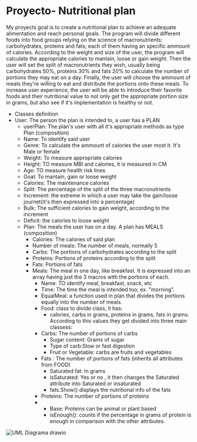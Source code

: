 # Proyecto- Nutritional plan
My proyects goal is to create a nutritional plan to achieve an adequate alimentation and reach personal goals. The program will divide different foods into food groups relying on the science of macronutrients: carbohydrates, proteins and fats; each of them having an specific ammount of calories. According to the weight and size of the user, the program will calculate the appropriate calories to mantain, loose or gain weight. Then the user will set the split of macronutrients they wish, usually being carbohydrates 50%, proteins 30% and fats 20% to calculate the number of portions they may eat on a day.
Finally, the user will choose the ammount of meals they're willing to eat and distribute the portions onto these meals. To increase user experience, the user will be able to introduce their favorite foods and their nutritional value to not only get the appropriate portion size in grams, but also see if it's implementation is healthy or not.

- Classes definition
- User: The person the plan is intended to, a user has a PLAN
  - userPlan: The plan's user with all it's appropriate methods as type Plan (composition)
  - Name: To identify said user
  - Genre: To calculate the ammount of calories the user most it. It's Male or female
  - Weight: To measure appropriate calories
  - Height: TO measure MBI and calories, it is measured in CM
  - Age: TO measure health risk lines
  - Goal: To mantain, gain or loose weight
  - Calories: The maintenance calories
  - Split: The percentage of the split of the three macronutrients
  - Increment: the extreme in which a user may take the gain/loose journet(it's then expressed into a percentage)
  - Bulk: The sufficient calories to gain weight, according to the increment
  - Deficit: the calories to loose weight
  - Plan: The meals the user has on a day. A plan has MEALS (composition)
    - Calories: The calories of said plan
    - Number of meals: The number of meals, normally 5
    - Carbs: The portions of carbohydrates according to the split
    - Proteins: Portions of proteins according to the split
    - Fats: Portions of fats
    - Meals: The meal in one day, like breakfast. It is expressed into an array having just the 3 macros with the portions of each.
      - Name: TO identify meal, breakfast, snack, etc
      - Time: The time the meal is intended too; ex. "morning".
      - EqualMeal: a function used in plan that divides the portions equally into the number of meals.
      - Food: class to divide class, it has:
        - calories, carbs in grams, proteins in grams, fats in grams. According to this values they get divided into three main classess:
      - Carbs: The number of portions of carbs
        - Sugar content: Grams of sugar
        - Type of carb:Slow or fast digestion
        - Fruit or Vegetable: carbs are fruits and vegetables
      - Fats : The number of portions of fats (inherits all attributes from FOOD)
        - Saturated fat: In grams
        - isSaturated: Yes or no    , it then changes the Saturated attribute into Saturated or insaturated
        - fats.Show() displays the nutritional info of the fats
      - Proteins: The number of portions of proteins
      -   - Base: Proteins can be animal or plant based
          - isEnough(): counts if the percentage in grams of protein is enough in comparison with the other attributes.

![UML Diagrama drawio](https://github.com/user-attachments/assets/f112bb39-35e7-4347-a149-4b109b9a0af1)



